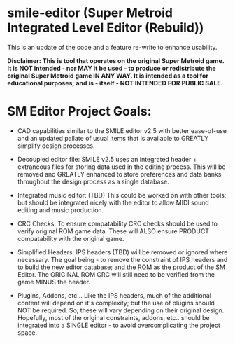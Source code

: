 # smile-editor (Super Metroid Integrated Level Editor (Rebuild))

This is an update of the code and a feature re-write to enhance usability.

**Disclaimer:  This is tool that operates on the original Super Metroid game. It
               is NOT intended - nor MAY it be used - to produce or redistribute
               the original Super Metroid game IN ANY WAY. It is intended as a
               tool for educational purposes; and is - itself - NOT INTENDED FOR
               PUBLIC SALE.**
              
# SM Editor Project Goals:

  - CAD capabilities similar to the SMILE editor v2.5 with better ease-of-use and
    an updated pallate of usual items that is available to GREATLY simplify design
    processes.
    
  - Decoupled editor file:  SMILE v2.5 uses an integrated header + extraneous files 
    for storing data used in the editing process. This will be removed and GREATLY 
    enhanced to store preferences and data banks throughout the design process as a
    single database.
    
  - Integrated music editor:  (TBD) This could be worked on with other tools; but 
    should be integrated nicely with the editor to allow MIDI sound editing and 
    music production.
    
  - CRC Checks:  To ensure compatability CRC checks should be used to verify original
    ROM game data. These will ALSO ensure PRODUCT compatability with the original game.
    
  - Simplified Headers:  IPS headers (TBD) will be removed or ignored where necessary. 
    The goal being - to remove the constraint of IPS headers and to build the new editor
    database; and the ROM as the product of the SM Editor. The ORIGINAL ROM CRC will still
    need to be verified from the game MINUS the header.
    
  - Plugins, Addons, etc...  Like the IPS headers, much of the additional content will
    depend on it's complexity; but the use of plugins should NOT be required. So, these
    will vary depending on their original design. Hopefully, most of the original constraints,
    addons, etc.. should be integrated into a SINGLE editor - to avoid overcomplicating
    the project space.

               
               

